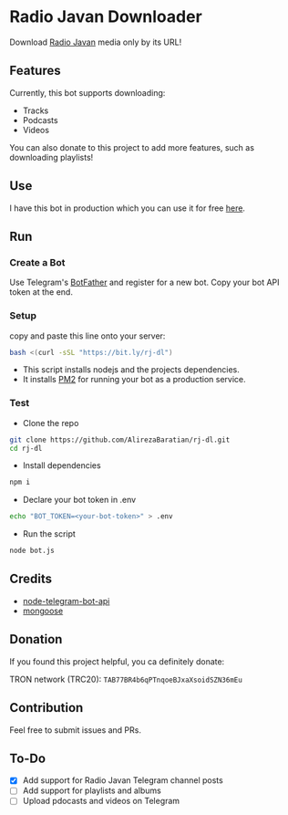 # Radio Javan Downloader

Download [Radio Javan](https://play.radiojavan.com/) media only by its URL!

## Features

Currently, this bot supports downloading:

- Tracks
- Podcasts
- Videos

You can also donate to this project to add more features, such as downloading playlists!

## Use

I have this bot in production which you can use it for free [here](https://t.me/rjripbot).

## Run

### Create a Bot

Use Telegram's [BotFather](https://t.me/BotFather) and register for a new bot. Copy your bot API token at the end.

### Setup

copy and paste this line onto your server:

```bash
bash <(curl -sSL "https://bit.ly/rj-dl")
```

- This script installs nodejs and the projects dependencies.
- It installs [PM2](https://pm2.io) for running your bot as a production service.

### Test

- Clone the repo

```bash
git clone https://github.com/AlirezaBaratian/rj-dl.git 
cd rj-dl
```

- Install dependencies

```bash
npm i
```

- Declare your bot token in .env

```bash
echo "BOT_TOKEN=<your-bot-token>" > .env
```

- Run the script

```bash
node bot.js
```

## Credits

- [node-telegram-bot-api](https://github.com/yagop/node-telegram-bot-api)
- [mongoose](https://github.com/Automattic/mongoose)

## Donation

If you found this project helpful, you ca definitely donate:

TRON network (TRC20): `TAB77BR4b6qPTnqoeBJxaXsoidSZN36mEu`

## Contribution

Feel free to submit issues and PRs.

## To-Do

- [x] Add support for Radio Javan Telegram channel posts
- [ ] Add support for playlists and albums
- [ ] Upload pdocasts and videos on Telegram
